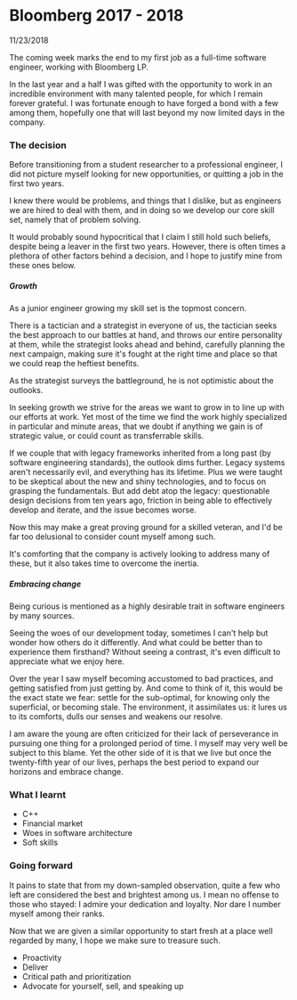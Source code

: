 # Bloomberg 2017 - 2018

11/23/2018


The coming week marks the end to my first job as a full-time software engineer, working with Bloomberg LP.

In the last year and a half I was gifted with the opportunity to work in an incredible environment with many talented people, for which I remain forever grateful.
I was fortunate enough to have forged a bond with a few among them, hopefully one that will last beyond my now limited days in the company.

### The decision

Before transitioning from a student researcher to a professional engineer, I did not picture myself looking for new opportunities, or quitting a job in the first two years.

I knew there would be problems, and things that I dislike, but as engineers we are hired to deal with them, and in doing so we develop our core skill set, namely that of problem solving.

It would probably sound hypocritical that I claim I still hold such beliefs, despite being a leaver in the first two years.
However, there is often times a plethora of other factors behind a decision, and I hope to justify mine from these ones below.

##### Growth

As a junior engineer growing my skill set is the topmost concern.

There is a tactician and a strategist in everyone of us, the tactician seeks the best approach to our battles at hand, and throws our entire personality at them, while the strategist looks ahead and behind, carefully planning the next campaign, making sure it's fought at the right time and place so that we could reap the heftiest benefits.

As the strategist surveys the battleground, he is not optimistic about the outlooks.

In seeking growth we strive for the areas we want to grow in to line up with our efforts at work.
Yet most of the time we find the work highly specialized in particular and minute areas, that we doubt if anything we gain is of strategic value, or could count as transferrable skills.

If we couple that with legacy frameworks inherited from a long past (by software engineering standards), the outlook dims further.
Legacy systems aren't necessarily evil, and everything has its lifetime.
Plus we were taught to be skeptical about the new and shiny technologies, and to focus on grasping the fundamentals.
But add debt atop the legacy: questionable design decisions from ten years ago, friction in being able to effectively develop and iterate, and the issue becomes worse.

Now this may make a great proving ground for a skilled veteran, and I'd be far too delusional to consider count myself among such.

It's comforting that the company is actively looking to address many of these, but it also takes time to overcome the inertia.

##### Embracing change

Being curious is mentioned as a highly desirable trait in software engineers by many sources.

Seeing the woes of our development today, sometimes I can't help but wonder how others do it differently.
And what could be better than to experience them firsthand?
Without seeing a contrast, it's even difficult to appreciate what we enjoy here.

Over the year I saw myself becoming accustomed to bad practices, and getting satisfied from just getting by.
And come to think of it, this would be the exact state we fear: settle for the sub-optimal, for knowing only the superficial, or becoming stale.
The environment, it assimilates us: it lures us to its comforts, dulls our senses and weakens our resolve.

I am aware the young are often criticized for their lack of perseverance in pursuing one thing for a prolonged period of time.
I myself may very well be subject to this blame.
Yet the other side of it is that we live but once the twenty-fifth year of our lives, perhaps the best period to expand our horizons and embrace change.

### What I learnt

* C++
* Financial market
* Woes in software architecture
* Soft skills

### Going forward

It pains to state that from my down-sampled observation, quite a few who left are considered the best and brightest among us.
I mean no offense to those who stayed: I admire your dedication and loyalty.
Nor dare I number myself among their ranks.

Now that we are given a similar opportunity to start fresh at a place well regarded by many, I hope we make sure to treasure such.

* Proactivity
* Deliver
* Critical path and prioritization
* Advocate for yourself, sell, and speaking up
